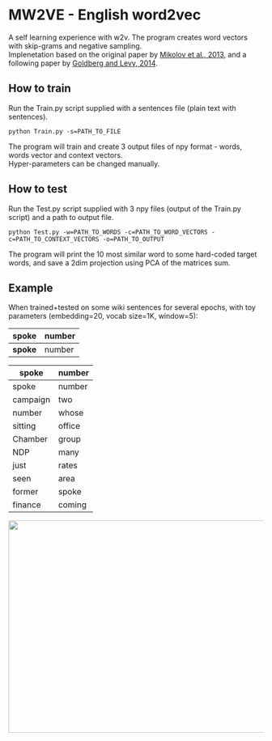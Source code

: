 # MW2VE - English word2vec
A self learning experience with w2v. The program creates word vectors with skip-grams and negative sampling. \
Implenetation based on the original paper by [Mikolov et al., 2013](https://arxiv.org/abs/1301.3781), and a following paper by [Goldberg and Levy, 2014](https://arxiv.org/abs/1402.3722).

## How to train
Run the Train.py script supplied with a sentences file (plain text with sentences).
```
python Train.py -s=PATH_TO_FILE
```
The program will train and create 3 output files of npy format - words, words vector and context vectors.\
Hyper-parameters can be changed manually.

## How to test
Run the Test.py script supplied with 3 npy files (output of the Train.py script) and a path to output file.
```
python Test.py -w=PATH_TO_WORDS -c=PATH_TO_WORD_VECTORS -c=PATH_TO_CONTEXT_VECTORS -o=PATH_TO_OUTPUT
```
The program will print the 10 most similar word to some hard-coded target words, and save a 2dim projection using PCA of the matrices sum.

## Example
When trained+tested on some wiki sentences for several epochs, with toy parameters (embedding=20, vocab size=1K, window=5):

| spoke     | number   |
| ----------| -------- |
| **spoke** | number   |

| spoke     | number      |
| ------------- | ------------- |
| spoke          | number         |
| campaign          | two         |
| number          | whose         |
| sitting          | office         |
| Chamber          | group         |
| NDP          | many         |
| just          | rates         |
| seen          | area         |
| former          | spoke         |
| finance          | coming         |


<a href="url"><img src="https://user-images.githubusercontent.com/45892555/194540533-ae99a383-508d-4eda-9fba-e4e1d2471715.png" align="left" height="420" width="780" ></a>

